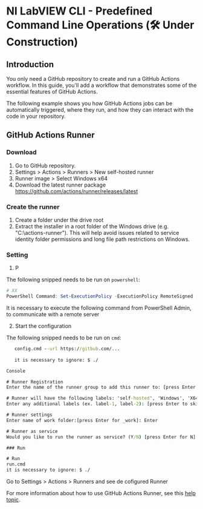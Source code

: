 # NI LabVIEW CLI - Predefined Command Line Operations (🛠️ Under Construction)

## Introduction

You only need a GitHub repository to create and run a GitHub Actions workflow. In this guide, you'll add a workflow that demonstrates some of the essential features of GitHub Actions.

The following example shows you how GitHub Actions jobs can be automatically triggered, where they run, and how they can interact with the code in your repository.

## GitHub Actions Runner

### Download

1. Go to GitHub repository.
2. Settings > Actions > Runners > New self-hosted runner
3. Runner image > Select Windows x64
4. Download the latest runner package
https://github.com/actions/runner/releases/latest

### Create the runner

1. Create a folder under the drive root
2. Extract the installer in a root folder of the Windows drive (e.g. "C:\actions-runner"). This will help avoid issues related to service identity folder permissions and long file path restrictions on Windows.

### Setting

1. P

The following snipped needs to be run on `powershell`:
``` powershell
# XX
PowerShell Command: Set-ExecutionPolicy -ExecutionPolicy RemoteSigned -Scope CurrentUser
```
It is necessary to execute the following command from PowerShell Admin, to communicate with a remote server

2. Start the configuration
   
The following snipped needs to be run on `cmd`:
``` cmd
   config.cmd --url https://gitbub.com/...
   
   it is necessary to ignore: $ ./

Console

# Runner Registration
Enter the name of the runner group to add this runner to: [press Enter for Default]: Enter

# Runner will have the following labels: 'self-hosted', 'Windows', 'X64'
Enter any additional labels (ex. label-1, label-2): [press Enter to skip]: Enter

# Runner settings
Enter name of work folder:[press Enter for _work]: Enter

# Runner as service
Would you like to run the runner as service? (Y/N) [press Enter for N]: Enter

### Run

# Run
run.cmd
it is necessary to ignore: $ ./

```

Go to Settings > Actions > Runners and see de cofigured Runner 



For more information about how to use GitHub Actions Runner, see this [help topic](https://github.com/actions/runner "GitHub Actions Runner").

